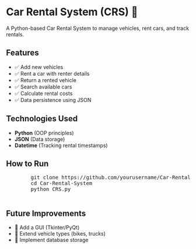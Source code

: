 <!DOCTYPE html>
<html lang="en">
<head>
    <meta charset="UTF-8">
    <meta name="viewport" content="width=device-width, initial-scale=1.0">
    <title>Car Rental System</title>
</head>
<body>
    <h1>Car Rental System (CRS) 🚗</h1>
    <p>A Python-based Car Rental System to manage vehicles, rent cars, and track rentals.</p>
    
  <h2>Features</h2>
    <ul>
        <li>✅ Add new vehicles</li>
        <li>✅ Rent a car with renter details</li>
        <li>✅ Return a rented vehicle</li>
        <li>✅ Search available cars</li>
        <li>✅ Calculate rental costs</li>
        <li>✅ Data persistence using JSON</li>
    </ul>
    
 <h2>Technologies Used</h2>
    <ul>
        <li><strong>Python</strong> (OOP principles)</li>
        <li><strong>JSON</strong> (Data storage)</li>
        <li><strong>Datetime</strong> (Tracking rental timestamps)</li>
    </ul>
    
 <h2>How to Run</h2>
    <pre>
        git clone https://github.com/yourusername/Car-Rental-System.git
        cd Car-Rental-System
        python CRS.py
    </pre>
    
  <h2>Future Improvements</h2>
    <ul>
        <li>🔹 Add a GUI (Tkinter/PyQt)</li>
        <li>🔹 Extend vehicle types (bikes, trucks)</li>
        <li>🔹 Implement database storage</li>
    </ul>
</body>
</html>
